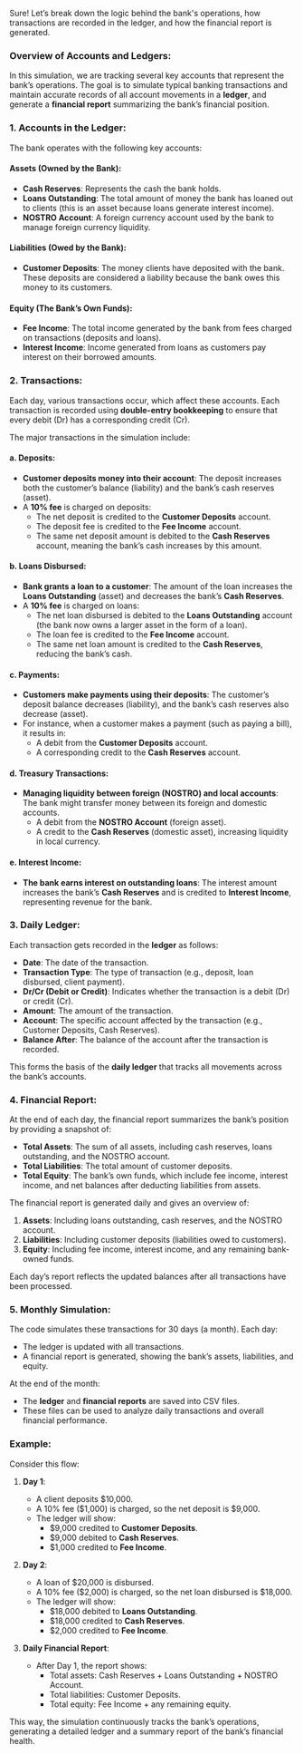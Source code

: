 Sure! Let’s break down the logic behind the bank's operations, how transactions are recorded in the ledger, and how the financial report is generated. 

### Overview of Accounts and Ledgers:
In this simulation, we are tracking several key accounts that represent the bank’s operations. The goal is to simulate typical banking transactions and maintain accurate records of all account movements in a **ledger**, and generate a **financial report** summarizing the bank’s financial position.

### 1. **Accounts in the Ledger**:
The bank operates with the following key accounts:

#### **Assets (Owned by the Bank)**:
- **Cash Reserves**: Represents the cash the bank holds.
- **Loans Outstanding**: The total amount of money the bank has loaned out to clients (this is an asset because loans generate interest income).
- **NOSTRO Account**: A foreign currency account used by the bank to manage foreign currency liquidity.

#### **Liabilities (Owed by the Bank)**:
- **Customer Deposits**: The money clients have deposited with the bank. These deposits are considered a liability because the bank owes this money to its customers.

#### **Equity (The Bank’s Own Funds)**:
- **Fee Income**: The total income generated by the bank from fees charged on transactions (deposits and loans).
- **Interest Income**: Income generated from loans as customers pay interest on their borrowed amounts.

### 2. **Transactions**:
Each day, various transactions occur, which affect these accounts. Each transaction is recorded using **double-entry bookkeeping** to ensure that every debit (Dr) has a corresponding credit (Cr). 

The major transactions in the simulation include:

#### a. **Deposits**:
- **Customer deposits money into their account**: The deposit increases both the customer’s balance (liability) and the bank’s cash reserves (asset).
- A **10% fee** is charged on deposits:
  - The net deposit is credited to the **Customer Deposits** account.
  - The deposit fee is credited to the **Fee Income** account.
  - The same net deposit amount is debited to the **Cash Reserves** account, meaning the bank’s cash increases by this amount.

#### b. **Loans Disbursed**:
- **Bank grants a loan to a customer**: The amount of the loan increases the **Loans Outstanding** (asset) and decreases the bank’s **Cash Reserves**.
- A **10% fee** is charged on loans:
  - The net loan disbursed is debited to the **Loans Outstanding** account (the bank now owns a larger asset in the form of a loan).
  - The loan fee is credited to the **Fee Income** account.
  - The same net loan amount is credited to the **Cash Reserves**, reducing the bank’s cash.

#### c. **Payments**:
- **Customers make payments using their deposits**: The customer’s deposit balance decreases (liability), and the bank’s cash reserves also decrease (asset).
- For instance, when a customer makes a payment (such as paying a bill), it results in:
  - A debit from the **Customer Deposits** account.
  - A corresponding credit to the **Cash Reserves** account.

#### d. **Treasury Transactions**:
- **Managing liquidity between foreign (NOSTRO) and local accounts**: The bank might transfer money between its foreign and domestic accounts.
  - A debit from the **NOSTRO Account** (foreign asset).
  - A credit to the **Cash Reserves** (domestic asset), increasing liquidity in local currency.

#### e. **Interest Income**:
- **The bank earns interest on outstanding loans**: The interest amount increases the bank’s **Cash Reserves** and is credited to **Interest Income**, representing revenue for the bank.

### 3. **Daily Ledger**:
Each transaction gets recorded in the **ledger** as follows:
- **Date**: The date of the transaction.
- **Transaction Type**: The type of transaction (e.g., deposit, loan disbursed, client payment).
- **Dr/Cr (Debit or Credit)**: Indicates whether the transaction is a debit (Dr) or credit (Cr).
- **Amount**: The amount of the transaction.
- **Account**: The specific account affected by the transaction (e.g., Customer Deposits, Cash Reserves).
- **Balance After**: The balance of the account after the transaction is recorded.

This forms the basis of the **daily ledger** that tracks all movements across the bank’s accounts.

### 4. **Financial Report**:
At the end of each day, the financial report summarizes the bank’s position by providing a snapshot of:
- **Total Assets**: The sum of all assets, including cash reserves, loans outstanding, and the NOSTRO account.
- **Total Liabilities**: The total amount of customer deposits.
- **Total Equity**: The bank’s own funds, which include fee income, interest income, and net balances after deducting liabilities from assets.

The financial report is generated daily and gives an overview of:
1. **Assets**: Including loans outstanding, cash reserves, and the NOSTRO account.
2. **Liabilities**: Including customer deposits (liabilities owed to customers).
3. **Equity**: Including fee income, interest income, and any remaining bank-owned funds.

Each day’s report reflects the updated balances after all transactions have been processed.

### 5. **Monthly Simulation**:
The code simulates these transactions for 30 days (a month). Each day:
- The ledger is updated with all transactions.
- A financial report is generated, showing the bank’s assets, liabilities, and equity.

At the end of the month:
- The **ledger** and **financial reports** are saved into CSV files.
- These files can be used to analyze daily transactions and overall financial performance.

### Example:
Consider this flow:

1. **Day 1**:
   - A client deposits $10,000.
   - A 10% fee ($1,000) is charged, so the net deposit is $9,000.
   - The ledger will show:
     - $9,000 credited to **Customer Deposits**.
     - $9,000 debited to **Cash Reserves**.
     - $1,000 credited to **Fee Income**.

2. **Day 2**:
   - A loan of $20,000 is disbursed.
   - A 10% fee ($2,000) is charged, so the net loan disbursed is $18,000.
   - The ledger will show:
     - $18,000 debited to **Loans Outstanding**.
     - $18,000 credited to **Cash Reserves**.
     - $2,000 credited to **Fee Income**.

3. **Daily Financial Report**:
   - After Day 1, the report shows:
     - Total assets: Cash Reserves + Loans Outstanding + NOSTRO Account.
     - Total liabilities: Customer Deposits.
     - Total equity: Fee Income + any remaining equity.

This way, the simulation continuously tracks the bank’s operations, generating a detailed ledger and a summary report of the bank’s financial health.